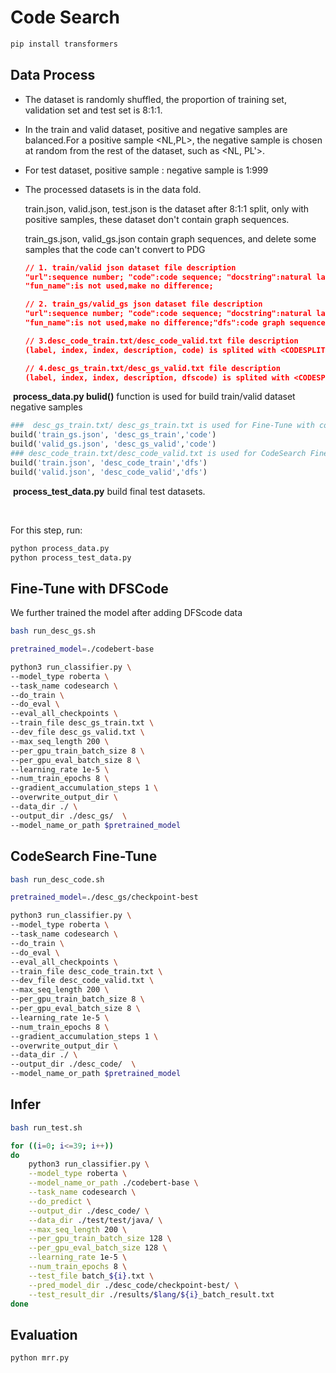 # Code Search

```sh
pip install transformers
```

## Data Process

- The dataset is randomly shuffled, the proportion of training set, validation set and test set is 8:1:1.

- In the train and valid dataset, positive and negative samples are balanced.For a positive sample <NL,PL>, the negative sample is chosen at random from the rest of the dataset, such as <NL, PL'>.

- For test dataset, positive sample : negative sample is 1:999

- The processed datasets is in the data fold.

  train.json, valid.json, test.json is the dataset after 8:1:1 split, only with positive samples, these dataset don't contain graph sequences.  

  train_gs.json, valid_gs.json contain graph sequences, and delete some samples that the code can't convert to PDG 
  
  ```json
  // 1. train/valid json dataset file description
  "url":sequence number; "code":code sequence; "docstring":natural language summaration for program;
  "fun_name":is not used,make no difference;
  
  // 2. train_gs/valid_gs json dataset file description
  "url":sequence number; "code":code sequence; "docstring":natural language summaration for program;
  "fun_name":is not used,make no difference;"dfs":code graph sequence
  
  // 3.desc_code_train.txt/desc_code_valid.txt file description
  (label, index, index, description, code) is splited with <CODESPLIT>
  
  // 4.desc_gs_train.txt/desc_gs_valid.txt file description
  (label, index, index, description, dfscode) is splited with <CODESPLIT>
  ```

​         **process_data.py bulid()** function is used for build train/valid dataset negative samples

```py
###  desc_gs_train.txt/ desc_gs_train.txt is used for Fine-Tune with code graph sequence 
build('train_gs.json', 'desc_gs_train','code')
build('valid_gs.json', 'desc_gs_valid','code')
### desc_code_train.txt/desc_code_valid.txt is used for CodeSearch Fine-Tune
build('train.json', 'desc_code_train','dfs')
build('valid.json', 'desc_code_valid','dfs')
```

​		 **process_test_data.py** build final test datasets.

​        

For this step, run: 

```sh
python process_data.py
python process_test_data.py
```

## Fine-Tune with DFSCode

We further trained the model after adding DFScode data

```sh
bash run_desc_gs.sh
```

```sh
pretrained_model=./codebert-base

python3 run_classifier.py \
--model_type roberta \
--task_name codesearch \
--do_train \
--do_eval \
--eval_all_checkpoints \
--train_file desc_gs_train.txt \
--dev_file desc_gs_valid.txt \
--max_seq_length 200 \
--per_gpu_train_batch_size 8 \
--per_gpu_eval_batch_size 8 \
--learning_rate 1e-5 \
--num_train_epochs 8 \
--gradient_accumulation_steps 1 \
--overwrite_output_dir \
--data_dir ./ \
--output_dir ./desc_gs/  \
--model_name_or_path $pretrained_model
```

## CodeSearch Fine-Tune 

```bash
bash run_desc_code.sh
```

```sh
pretrained_model=./desc_gs/checkpoint-best

python3 run_classifier.py \
--model_type roberta \
--task_name codesearch \
--do_train \
--do_eval \
--eval_all_checkpoints \
--train_file desc_code_train.txt \
--dev_file desc_code_valid.txt \
--max_seq_length 200 \
--per_gpu_train_batch_size 8 \
--per_gpu_eval_batch_size 8 \
--learning_rate 1e-5 \
--num_train_epochs 8 \
--gradient_accumulation_steps 1 \
--overwrite_output_dir \
--data_dir ./ \
--output_dir ./desc_code/  \
--model_name_or_path $pretrained_model

```

## Infer

```sh
bash run_test.sh
```

```sh
for ((i=0; i<=39; i++))
do
    python3 run_classifier.py \
    --model_type roberta \
    --model_name_or_path ./codebert-base \
    --task_name codesearch \
    --do_predict \
    --output_dir ./desc_code/ \
    --data_dir ./test/test/java/ \
    --max_seq_length 200 \
    --per_gpu_train_batch_size 128 \
    --per_gpu_eval_batch_size 128 \
    --learning_rate 1e-5 \
    --num_train_epochs 8 \
    --test_file batch_${i}.txt \
    --pred_model_dir ./desc_code/checkpoint-best/ \
    --test_result_dir ./results/$lang/${i}_batch_result.txt
done
```

## Evaluation

```sh
python mrr.py
```

